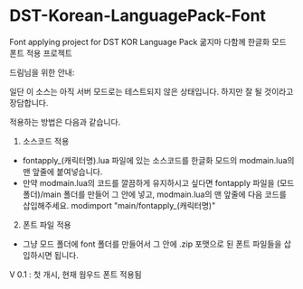 # DST-Korean-LanguagePack-Font
Font applying project for DST KOR Language Pack
굶지마 다함께 한글화 모드 폰트 적용 프로젝트

드림님을 위한 안내:

일단 이 소스는 아직 서버 모드로는 테스트되지 않은 상태입니다. 하지만 잘 될 것이라고 장담합니다.

적용하는 방법은 다음과 같습니다.
1. 소스코드 적용
- fontapply_(캐릭터명).lua 파일에 있는 소스코드를 한글화 모드의 modmain.lua의 맨 앞줄에 붙여넣습니다.
- 만약 modmain.lua의 코드를 깔끔하게 유지하시고 싶다면 fontapply 파일을 (모드 폴더)/main 폴더를 만들어 그 안에 넣고, modmain.lua의 맨 앞줄에 다음 코드를 삽입해주세요.
     modimport "main/fontapply_(캐릭터명)"
    
2. 폰트 파일 적용
- 그냥 모드 폴더에 font 폴더를 만들어서 그 안에 .zip 포맷으로 된 폰트 파일들을 삽입하시면 됩니다.

V 0.1
: 첫 개시, 현재 웜우드 폰트 적용됨
